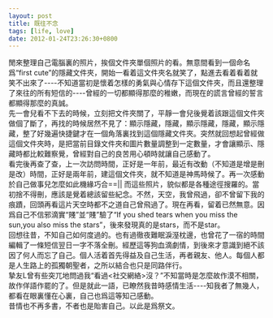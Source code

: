 ```yaml
---
layout: post
title: 既往不念
tags: [life, love]
date: 2012-01-24T23:26:30+0800
---
```


閒來整理自己電腦裏的照片，挨個文件夾單個照片的看。無意間看到一個命名爲“first cute”的隱藏文件夾，開始一看着這文件夾名就笑了，點進去看着看着就笑不出來了----不知道當初是懷着怎樣的勇氣與心情存下這個文件夾，而且還整理了來往的所有短信的----曾經的一切都顯得那麼的稚嫩，而現在的謊言曾經的誓言都顯得那麼的真誠。  
先一會兒看不下去的時候，立刻把文件夾關了，平靜一會兒後覺着該跟這個文件夾做個了斷了，再找的時候居然不見了：顯示隱藏，隱藏，顯示隱藏，隱藏，顯示隱藏，整了好幾遍快捷鍵才在一個角落裏找到這個隱藏文件夾。突然就回想起曾經做這個文件夾時，是把當前目錄文件夾和圖片數量調整到一定數量，才會讓顯示、隱藏時都比較難察覺，曾經對自己的良苦用心頓時就讓自己感動了。  
看完後再查了查，上一次訪問時間，正好是一年前，最近有改動（不知道是增是刪是改）時間，正好是兩年前，建這個文件夾，就不知道是神馬時候了。再一次感動於自己做事兒怎麼如此機緣巧合==|| 而這些照片，貌似都是各種途徑搜羅的。當初捨不得刪，應該是覺着總該留些紀念。不然，天空，我曾飛過，卻不曾留下我的痕蹟，回頭再看這片天空時都不之道自己曾飛過了。現在再看，留着已然無意。因爲自己不信邪滴實“賤”並“賤”驗了“If you shed tears when you miss the sun,you also miss the stars”，後來發現真的是stars，而不是star。  
回想往昔，不知自己如何度過的。也有過徹夜難眠淚溼枕邊，也曾花了一宿的時間編輯了一條短信翌日一字不落全刪。經歷這等狗血滴劇情，到後來才意識到絕不該因了何人而忘了自己。個人活着首先得益及自己生活，再者親友、他人。每個人都是人生路上的孤獨朝聖者，之所以結合也只是同路伴行。  
摯友L曾有些突兀地問過我“看過<社交網絡>沒？”不知當時是怎麼故作漠不相關，故作佯語作罷的了。但是就此一語，已瞭然我昔時感情生活----知我者了無幾人，都看在眼裏懂在心裏，自己也爲這等知己感動。  
昔情也不再多書，不者也是貽害自己。以此是爲祭文。  
